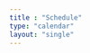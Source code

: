 ```yaml
---
title : "Schedule"
type: "calendar"
layout: "single"
---
```


<script>
	document.addEventListener('DOMContentLoaded', function() {
	 var calendarEl = document.getElementById('calendar');

	 var calendar = new FullCalendar.Calendar(calendarEl, {
	   initialView: 'dayGridMonth',
	   headerToolbar: {
	     left: 'prev,next today',
	     center: 'title',
	     right: 'dayGridMonth,listMonth'
	   },
	   events: [
	     {
	       title: 'Meeting 1',
	       url: '#',
	       start: '2022-01-27T17:30:00'
	     },
	     {
	       title: 'Meeting 2',
	       url: '#',
	       start: '2022-02-10T17:00:00'
	     },
	     {
	       title: 'Meeting 3',
	       url: '#',
	       start: '2022-02-24T17:00:00'
	     },
	     {
	       title: 'Meeting 4',
	       url: '#',
	       start: '2022-03-07T17:00:00'
	     },
	     {
	       title: 'Meeting 5',
	       url: '#',
	       start: '2022-03-31T17:00:00'
	     },
	     {
	       title: 'Meeting 6',
	       url: '#',
	       start: '2022-04-14T17:00:00'
	     },
	     {
	       title: 'Meeting 7',
	       url: '#',
	       start: '2022-04-28T17:00:00'
	     },
	   ]
	 });

	 calendar.render();
	});
</script>
